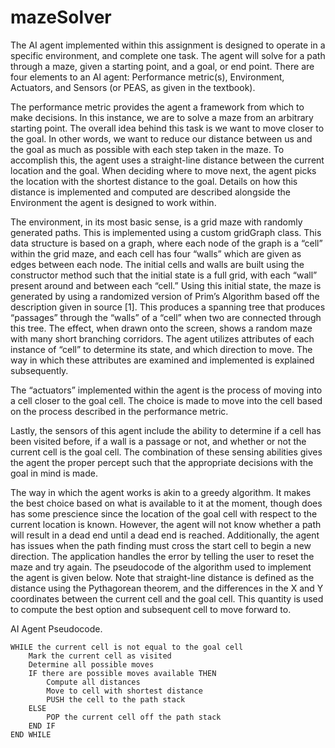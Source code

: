 # mazeSolver
The AI agent implemented within this assignment is designed to operate in a specific environment, and complete one task. The agent will solve for a path through a maze, given a starting point, and a goal, or end point. There are four elements to an AI agent: Performance metric(s), Environment, Actuators, and Sensors (or PEAS, as given in the textbook). 

The performance metric provides the agent a framework from which to make decisions. In this instance, we are to solve a maze from an arbitrary starting point. The overall idea behind this task is we want to move closer to the goal. In other words, we want to reduce our distance between us and the goal as much as possible with each step taken in the maze. To accomplish this, the agent uses a straight-line distance between the current location and the goal. When deciding where to move next, the agent picks the location with the shortest distance to the goal. Details on how this distance is implemented and computed are described alongside the Environment the agent is designed to work within. 

The environment, in its most basic sense, is a grid maze with randomly generated paths. This is implemented using a custom gridGraph class. This data structure is based on a graph, where each node of the graph is a “cell” within the grid maze, and each cell has four “walls” which are given as edges between each node. The initial cells and walls are built using the constructor method such that the initial state is a full grid, with each “wall” present around and between each “cell.” Using this initial state, the maze is generated by using a randomized version of Prim’s Algorithm based off the description given in source [1]. This produces a spanning tree that produces “passages” through the “walls” of a “cell” when two are connected through this tree. The effect, when drawn onto the screen, shows a random maze with many short branching corridors. The agent utilizes attributes of each instance of “cell” to determine its state, and which direction to move. The way in which these attributes are examined and implemented is explained subsequently. 

The “actuators” implemented within the agent is the process of moving into a cell closer to the goal cell. The choice is made to move into the cell based on the process described in the performance metric. 

Lastly, the sensors of this agent include the ability to determine if a cell has been visited before, if a wall is a passage or not, and whether or not the current cell is the goal cell. The combination of these sensing abilities gives the agent the proper percept such that the appropriate decisions with the goal in mind is made. 

The way in which the agent works is akin to a greedy algorithm. It makes the best choice based on what is available to it at the moment, though does has some prescience since the location of the goal cell with respect to the current location is known. However, the agent will not know whether a path will result in a dead end until a dead end is reached. Additionally, the agent has issues when the path finding must cross the start cell to begin a new direction. The application handles the error by telling the user to reset the maze and try again. The pseudocode of the algorithm used to implement the agent is given below. Note that straight-line distance is defined as the distance using the Pythagorean theorem, and the differences in the X and Y coordinates between the current cell and the goal cell. This quantity is used to compute the best option and subsequent cell to move forward to.

AI Agent Pseudocode.

	WHILE the current cell is not equal to the goal cell
		Mark the current cell as visited
		Determine all possible moves
		IF there are possible moves available THEN
			Compute all distances
			Move to cell with shortest distance
			PUSH the cell to the path stack
		ELSE
			POP the current cell off the path stack
		END IF
	END WHILE
